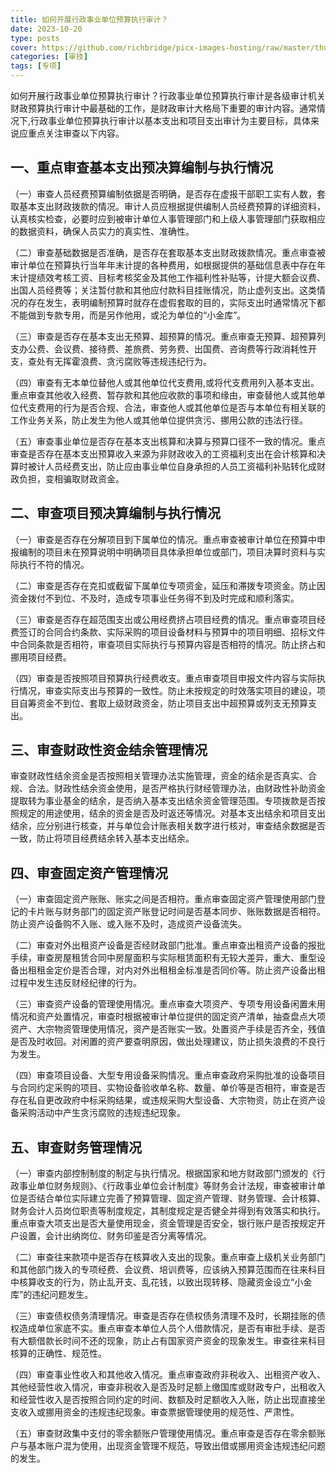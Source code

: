 ```yaml
---
title: 如何开展行政事业单位预算执行审计？
date: 2023-10-20
type: posts
cover: https://github.com/richbridge/picx-images-hosting/raw/master/thumbnail/审技.jpg
categories: [审技]
tags: [专项]
---
```



如何开展行政事业单位预算执行审计？行政事业单位预算执行审计是各级审计机关财政预算执行审计中最基础的工作，是财政审计大格局下重要的审计内容。通常情况下,行政事业单位预算执行审计以基本支出和项目支出审计为主要目标，具体来说应重点关注审查以下内容。

## 一、重点审查基本支出预决算编制与执行情况

（一）审查人员经费预算编制依据是否明确，是否存在虚报干部职工实有人数，套取基本支出财政拨款的情况。审计人员应根据提供编制人员经费预算的详细资料，认真核实检查，必要时应到被审计单位人事管理部门和上级人事管理部门获取相应的数据资料，确保人员实力的真实性、准确性。

（二）审查基础数据是否准确，是否存在套取基本支出财政拨款情况。重点审查被审计单位在预算执行当年年末计提的各种费用，如根据提供的基础信息表中存在年末计提绩效考核工资、目标考核奖金及其他工作福利性补贴等，计提大额会议费、出国人员经费等；关注暂付款和其他应付款科目挂账情况，防止虚列支出。这类情况的存在发生，表明编制预算时就存在虚假套取的目的，实际支出时通常情况下都不能做到专款专用，而是另作他用，或沦为单位的“小金库”。

（三）审查是否存在基本支出无预算、超预算的情况。重点审查无预算、超预算列支办公费、会议费、接待费、差旅费、劳务费、出国费、咨询费等行政消耗性开支，查处有无挥霍浪费、贪污腐败等违规违纪行为。

（四）审查有无本单位替他人或其他单位代支费用,或将代支费用列入基本支出。重点审查其他收入经费、暂存款和其他应收款的事项和缘由，审查替他人或其他单位代支费用的行为是否合规、合法，审查他人或其他单位是否与本单位有相关联的工作业务关系，防止发生为他人或其他单位提供贪污、挪用公款的违法行径。

（五）审查事业单位是否存在基本支出核算和决算与预算口径不一致的情况。重点审查是否存在基本支出预算收入来源为非财政收入的工资福利支出在会计核算和决算时被计人员经费支出，防止应由事业单位自身承担的人员工资福利补贴转化成财政负担，变相骗取财政资金。

## 二、审查项目预决算编制与执行情况

（一）审查是否存在分解项目到下属单位的情况。重点审查被审计单位在预算中申报编制的项目未在预算说明中明确项目具体承担单位或部门，项目决算时资料与实际执行不符的情况。

（二）审查是否存在克扣或截留下属单位专项资金，延压和滞拨专项资金。防止因资金拨付不到位、不及时，造成专项事业任务得不到及时完成和顺利落实。

（三）审查是否存在超范围支出或公用经费挤占项目经费的情况。重点审查项目经费签订的合同合约条款、实际采购的项目设备材料与预算中的项目明细、招标文件中合同条款是否相符，审查项目实际执行与预算内容是否相符的情况。防止挤占和挪用项目经费。

（四）审查是否按照项目预算执行经费收支。重点审查项目申报文件内容与实际执行情况，审查实际支出与预算的一致性。防止未按规定的时效落实项目的建设，项目自筹资金不到位、套取上级财政资金，防止项目支出中超预算或列支无预算支出。

## 三、审查财政性资金结余管理情况

审查财政性结余资金是否按照相关管理办法实施管理，资金的结余是否真实、合规、合法。财政性结余资金使用，是否严格执行财经管理办法，由财政性补助资金提取转为事业基金的结余，是否纳入基本支出结余资金管理范围。专项拨款是否按照规定的用途使用，结余的资金是否及时返还等情况。对基本支出结余和项目支出结余，应分别进行核查，并与单位会计账表相关数字进行核对，审查结余数据是否一致，防止将项目经费结余转入基本支出结余。

## 四、审查固定资产管理情况

（一）审查固定资产账账、账实之间是否相符。重点审查固定资产管理使用部门登记的卡片账与财务部门的固定资产账登记时间是否基本同步、账账数据是否相符。防止资产设备购不入账、或入账不及时，造成资产设备流失。

（二）审查对外出租资产设备是否经财政部门批准。重点审查出租资产设备的报批手续，审查房屋租赁合同中房屋面积与实际租赁面积有无较大差异，重大、重型设备出租租金定价是否合理，对内对外出租租金标准是否同价等。防止资产设备出租过程中发生违反财经纪律的行为。

（三）审查资产设备的管理使用情况。重点审查大项资产、专项专用设备闲置未用情况和资产处置情况，审查时根据被审计单位提供的固定资产清单，抽查盘点大项资产、大宗物资管理使用情况，资产是否账实一致。处置资产手续是否齐全，残值是否及时收回。对闲置的资产要查明原因，做出处理建议，防止损失浪费的不良行为发生。

（四）审查项目设备、大型专用设备采购情况。重点审查政府采购批准的设备项目与合同约定采购的项目、实物设备验收单名称、数量、单价等是否相符，审查是否存在私自更改政府中标采购结果，或违规采购大型设备、大宗物资，防止在资产设备采购活动中产生贪污腐败的违规违纪现象。

## 五、审查财务管理情况

（一）审查内部控制制度的制定与执行情况。根据国家和地方财政部门颁发的《行政事业单位财务规则》、《行政事业单位会计制度》等财务会计法规，审查被审计单位是否结合单位实际建立完善了预算管理、固定资产管理、财务管理、会计核算、财务会计人员岗位职责等制度规定，其制度规定是否健全并得到有效落实和执行。重点审查大项支出是否大量使用现金，资金管理是否安全，银行账户是否按规定开户设置，会计出纳岗位、财务印鉴是否分离等情况。

（二）审查往来款项中是否存在核算收入支出的现象。重点审查上级机关业务部门和其他部门拨入的专项经费、会议费、培训费等，应该纳入预算范围而在往来科目中核算收支的行为，防止乱开支、乱花钱，以致出现转移、隐藏资金设立“小金库”的违纪问题发生。

（三）审查债权债务清理情况。审查是否存在债权债务清理不及时，长期挂账的债权造成单位家底不实。重点审查本单位人员个人借款情况，是否有审批手续、是否有大额借款长时间不还的现象，防止占有国家资产资金的现象发生。审查往来科目核算的正确性、规范性。

（四）审查事业性收入和其他收入情况。重点审查政府非税收入、出租资产收入、其他经营性收入情况，审查非税收入是否及时足额上缴国库或财政专户，出租收入和经营性收入是否按照合同约定的时间、数额及时足额收入入账，防止出现直接坐支收入或挪用资金的违规违纪现象。审查票据管理使用的规范性、严肃性。

（五）审查财政集中支付的零余额账户管理使用情况。重点审查是否存在零余额账户与基本账户混为使用，出现资金管理不规范，导致出借或挪用资金违规违纪问题的发生。